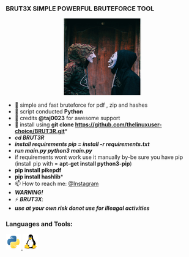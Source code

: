 ### BRUT3X SIMPLE POWERFUL BRUTEFORCE TOOL   
<p align='center'>
    <img src = 'contain.jpg' height="200" width = '200' >
</p>

- 🔭 simple and fast bruteforce for pdf , zip and hashes
- 🌱 script conducted **Python**
- 🤔 credits **@taj0023** for awesome support
- 💬 install using **git clone https://github.com/thelinuxuser-choice/BRUT3R.git***
-  ***cd BRUT3R*** 
- ***install requirements pip = install -r requirements.txt***
- ***run main.py python3 main.py***
- if requirements wont work use it manually by-be sure you have pip (install pip with = **apt-get install python3-pip**)
- **pip install pikepdf**
- **pip install hashlib***
- 📫 How to reach me:  [@Instagram](https://www.instagram.com/h3k3rs/)
- ***WARNING!***
- ⚡ ***BRUT3X***:
- ***use at your own risk donot use for illeagal activities***


### Languages and Tools:
<p align="left"> 
<a href="https://www.python.org" target="_blank"> <img src="https://raw.githubusercontent.com/devicons/devicon/master/icons/python/python-original.svg" alt="python" width="40" height="40"/> </a>
<a href="https://www.linux.org/" target="_blank"> <img src="https://raw.githubusercontent.com/devicons/devicon/master/icons/linux/linux-original.svg" alt="linux" width="40" height="40"/> </a> 

</p>
